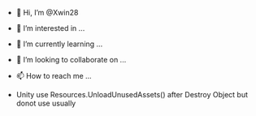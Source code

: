 - 👋 Hi, I’m @Xwin28
- 👀 I’m interested in ...
- 🌱 I’m currently learning ...
- 💞️ I’m looking to collaborate on ...
- 📫 How to reach me ...

- Unity use Resources.UnloadUnusedAssets() after Destroy Object but donot use usually
<!---
Xwin28/Xwin28 is a ✨ special ✨ repository because its `README.md` (this file) appears on your GitHub profile.
You can click the Preview link to take a look at your changes.
--->
